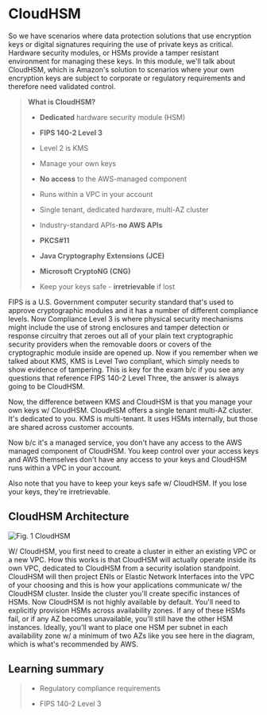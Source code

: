 # CloudHSM

So we have scenarios where data protection solutions that use encryption keys or digital signatures requiring the use of private keys as critical. Hardware security modules, or HSMs provide a tamper resistant environment for managing these keys. In this module, we'll talk about CloudHSM, which is Amazon's solution to scenarios where your own encryption keys are subject to corporate or regulatory requirements and therefore need validated control.

> **What is CloudHSM?**
>
> * **Dedicated** hardware security module (HSM)
>
> * **FIPS 140-2 Level 3**
>
> * Level 2 is KMS
>
> * Manage your own keys
>
> * **No access** to the AWS-managed component
>
> * Runs within a VPC in your account
>
> * Single tenant, dedicated hardware, multi-AZ cluster
>
> * Industry-standard APIs-**no AWS APIs**
>
> * **PKCS#11**
>
> * **Java Cryptography Extensions (JCE)**
>
> * **Microsoft CryptoNG (CNG)**
>
> * Keep your keys safe - **irretrievable** if lost

FIPS is a U.S. Government computer security standard that's used to approve cryptographic modules and it has a number of different compliance levels. Now Compliance Level 3 is where physical security mechanisms might include the use of strong enclosures and tamper detection or response circuitry that zeroes out all of your plain text cryptographic security providers when the removable doors or covers of the cryptographic module inside are opened up. Now if you remember when we talked about KMS, KMS is Level Two compliant, which simply needs to show evidence of tampering. This is key for the exam b/c if you see any questions that reference FIPS 140-2 Level Three, the answer is always going to be CloudHSM.

Now, the difference between KMS and CloudHSM is that you manage your own keys w/ CloudHSM. CloudHSM offers a single tenant multi-AZ cluster. It's dedicated to you. KMS is multi-tenant. It uses HSMs internally, but those are shared across customer accounts.

Now b/c it's a managed service, you don't have any access to the AWS managed component of CloudHSM. You keep control over your access keys and AWS themselves don't have any access to your keys and CloudHSM runs within a VPC in your account.

Also note that you have to keep your keys safe w/ CloudHSM. If you lose your keys, they're irretrievable.

## CloudHSM Architecture

![Fig. 1 CloudHSM](../../../../img/SAA-CO2/security/cloudhsm/cloudhsm.png)

W/ CloudHSM, you first need to create a cluster in either an existing VPC or a new VPC. How this works is that CloudHSM will actually operate inside its own VPC, dedicated to CloudHSM from a security isolation standpoint. CloudHSM will then project ENIs or Elastic Network Interfaces into the VPC of your choosing and this is how your applications communicate w/ the CloudHSM cluster. Inside the cluster you'll create specific instances of HSMs. Now CloudHSM is not highly available by default. You'll need to explicitly provision HSMs across availability zones. If any of these HSMs fail, or if any AZ becomes unavailable, you'll still have the other HSM instances. Ideally, you'll want to place one HSM per subnet in each availability zone w/ a minimum of two AZs like you see here in the diagram, which is what's recommended by AWS.

## Learning summary

> * Regulatory compliance requirements
>
> * FIPS 140-2 Level 3
